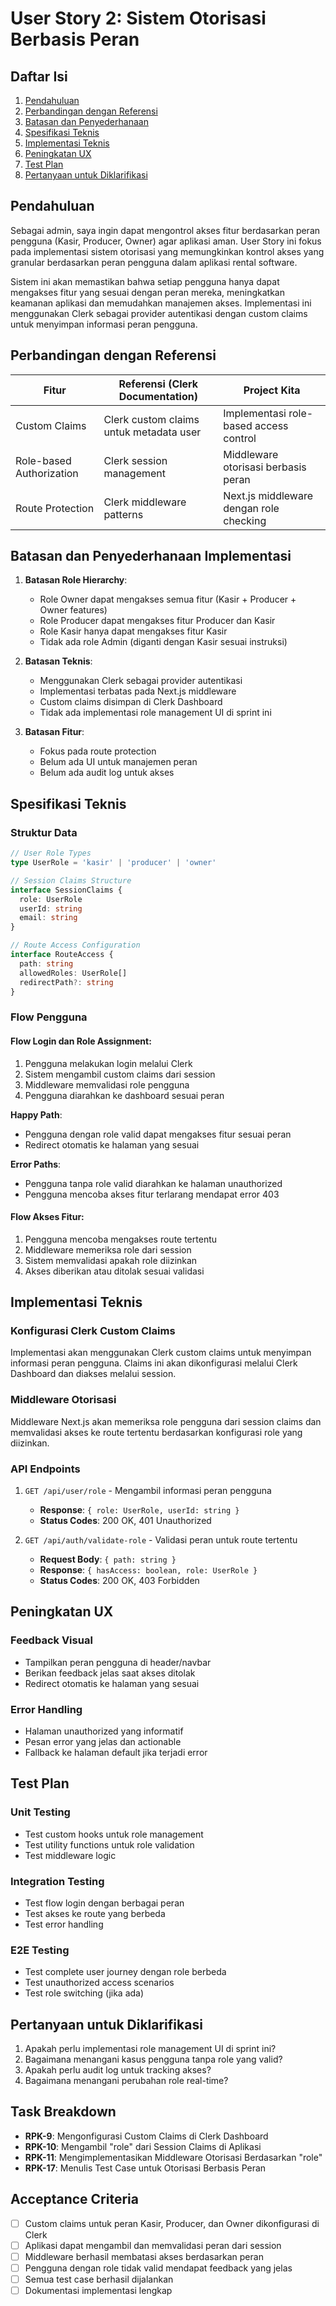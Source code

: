 # User Story 2: Sistem Otorisasi Berbasis Peran

## Daftar Isi

1. [Pendahuluan](mdc:#pendahuluan)
2. [Perbandingan dengan Referensi](mdc:#perbandingan-dengan-referensi)
3. [Batasan dan Penyederhanaan](mdc:#batasan-dan-penyederhanaan)
4. [Spesifikasi Teknis](mdc:#spesifikasi-teknis)
5. [Implementasi Teknis](mdc:#implementasi-teknis)
6. [Peningkatan UX](mdc:#peningkatan-ux)
7. [Test Plan](mdc:#test-plan)
8. [Pertanyaan untuk Diklarifikasi](mdc:#pertanyaan-untuk-diklarifikasi)

## Pendahuluan

Sebagai admin, saya ingin dapat mengontrol akses fitur berdasarkan peran pengguna (Kasir, Producer, Owner) agar aplikasi aman. User Story ini fokus pada implementasi sistem otorisasi yang memungkinkan kontrol akses yang granular berdasarkan peran pengguna dalam aplikasi rental software.

Sistem ini akan memastikan bahwa setiap pengguna hanya dapat mengakses fitur yang sesuai dengan peran mereka, meningkatkan keamanan aplikasi dan memudahkan manajemen akses. Implementasi ini menggunakan Clerk sebagai provider autentikasi dengan custom claims untuk menyimpan informasi peran pengguna.

## Perbandingan dengan Referensi

| Fitur                    | Referensi (Clerk Documentation)         | Project Kita                            |
| ------------------------ | --------------------------------------- | --------------------------------------- |
| Custom Claims            | Clerk custom claims untuk metadata user | Implementasi role-based access control  |
| Role-based Authorization | Clerk session management                | Middleware otorisasi berbasis peran     |
| Route Protection         | Clerk middleware patterns               | Next.js middleware dengan role checking |

## Batasan dan Penyederhanaan Implementasi

1. **Batasan Role Hierarchy**:
   - Role Owner dapat mengakses semua fitur (Kasir + Producer + Owner features)
   - Role Producer dapat mengakses fitur Producer dan Kasir
   - Role Kasir hanya dapat mengakses fitur Kasir
   - Tidak ada role Admin (diganti dengan Kasir sesuai instruksi)

2. **Batasan Teknis**:
   - Menggunakan Clerk sebagai provider autentikasi
   - Implementasi terbatas pada Next.js middleware
   - Custom claims disimpan di Clerk Dashboard
   - Tidak ada implementasi role management UI di sprint ini

3. **Batasan Fitur**:
   - Fokus pada route protection
   - Belum ada UI untuk manajemen peran
   - Belum ada audit log untuk akses

## Spesifikasi Teknis

### Struktur Data

```typescript
// User Role Types
type UserRole = 'kasir' | 'producer' | 'owner'

// Session Claims Structure
interface SessionClaims {
  role: UserRole
  userId: string
  email: string
}

// Route Access Configuration
interface RouteAccess {
  path: string
  allowedRoles: UserRole[]
  redirectPath?: string
}
```

### Flow Pengguna

#### Flow Login dan Role Assignment:

1. Pengguna melakukan login melalui Clerk
2. Sistem mengambil custom claims dari session
3. Middleware memvalidasi role pengguna
4. Pengguna diarahkan ke dashboard sesuai peran

**Happy Path**:

- Pengguna dengan role valid dapat mengakses fitur sesuai peran
- Redirect otomatis ke halaman yang sesuai

**Error Paths**:

- Pengguna tanpa role valid diarahkan ke halaman unauthorized
- Pengguna mencoba akses fitur terlarang mendapat error 403

#### Flow Akses Fitur:

1. Pengguna mencoba mengakses route tertentu
2. Middleware memeriksa role dari session
3. Sistem memvalidasi apakah role diizinkan
4. Akses diberikan atau ditolak sesuai validasi

## Implementasi Teknis

### Konfigurasi Clerk Custom Claims

Implementasi akan menggunakan Clerk custom claims untuk menyimpan informasi peran pengguna. Claims ini akan dikonfigurasi melalui Clerk Dashboard dan diakses melalui session.

### Middleware Otorisasi

Middleware Next.js akan memeriksa role pengguna dari session claims dan memvalidasi akses ke route tertentu berdasarkan konfigurasi role yang diizinkan.

### API Endpoints

1. `GET /api/user/role` - Mengambil informasi peran pengguna
   - **Response**: `{ role: UserRole, userId: string }`
   - **Status Codes**: 200 OK, 401 Unauthorized

2. `GET /api/auth/validate-role` - Validasi peran untuk route tertentu
   - **Request Body**: `{ path: string }`
   - **Response**: `{ hasAccess: boolean, role: UserRole }`
   - **Status Codes**: 200 OK, 403 Forbidden

## Peningkatan UX

### Feedback Visual

- Tampilkan peran pengguna di header/navbar
- Berikan feedback jelas saat akses ditolak
- Redirect otomatis ke halaman yang sesuai

### Error Handling

- Halaman unauthorized yang informatif
- Pesan error yang jelas dan actionable
- Fallback ke halaman default jika terjadi error

## Test Plan

### Unit Testing

- Test custom hooks untuk role management
- Test utility functions untuk role validation
- Test middleware logic

### Integration Testing

- Test flow login dengan berbagai peran
- Test akses ke route yang berbeda
- Test error handling

### E2E Testing

- Test complete user journey dengan role berbeda
- Test unauthorized access scenarios
- Test role switching (jika ada)

## Pertanyaan untuk Diklarifikasi

1. Apakah perlu implementasi role management UI di sprint ini?
2. Bagaimana menangani kasus pengguna tanpa role yang valid?
3. Apakah perlu audit log untuk tracking akses?
4. Bagaimana menangani perubahan role real-time?

## Task Breakdown

- **RPK-9**: Mengonfigurasi Custom Claims di Clerk Dashboard
- **RPK-10**: Mengambil "role" dari Session Claims di Aplikasi
- **RPK-11**: Mengimplementasikan Middleware Otorisasi Berdasarkan "role"
- **RPK-17**: Menulis Test Case untuk Otorisasi Berbasis Peran

## Acceptance Criteria

- [ ] Custom claims untuk peran Kasir, Producer, dan Owner dikonfigurasi di Clerk
- [ ] Aplikasi dapat mengambil dan memvalidasi peran dari session
- [ ] Middleware berhasil membatasi akses berdasarkan peran
- [ ] Pengguna dengan role tidak valid mendapat feedback yang jelas
- [ ] Semua test case berhasil dijalankan
- [ ] Dokumentasi implementasi lengkap
